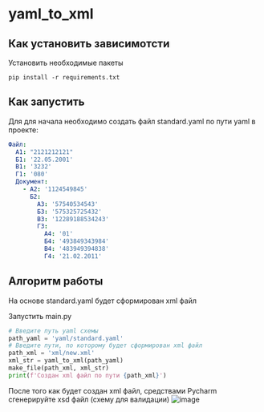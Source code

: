 # yaml_to_xml

## Как установить зависимотсти

Установить необходимые пакеты
```shell
pip install -r requirements.txt
```

## Как запустить

Для для начала необходимо создать файл standard.yaml по пути yaml в проекте:
```yaml
Файл:
  А1: "2121212121"
  Б1: '22.05.2001'
  B1: '3232'
  Г1: '080'
  Документ:
    - A2: '1124549845'
      Б2:
        A3: '57540534543'
        Б3: '575325725432'
        В3: '12289188534243'
        Г3:
          А4: '01'
          Б4: '493849343984'
          В4: '483949394838'
          Г4: '21.02.2011'
```

## Алгоритм работы
На основе standard.yaml будет сформирован xml файл

Запустить main.py
```python
# Введите путь yaml схемы
path_yaml = 'yaml/standard.yaml'
# Введите пути, по которому будет сформирован xml файл
path_xml = 'xml/new.xml'
xml_str = yaml_to_xml(path_yaml)
make_file(path_xml, xml_str)
print(f'Создан xml файл по пути {path_xml}')
```

После того как будет создан xml файл, средствами Pycharm сгенерируйте xsd файл (схему для валидации)
![image](https://user-images.githubusercontent.com/38376206/109461768-b4ea1700-7a73-11eb-9e2c-8da9e87477d5.png)

